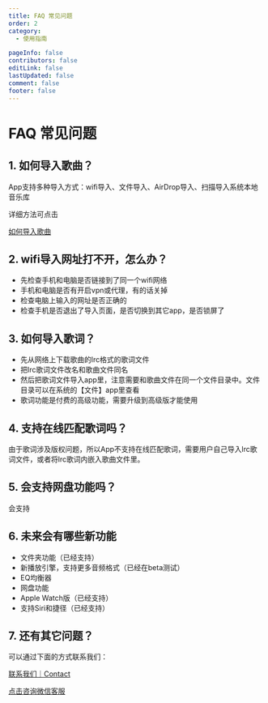 ```yaml
---
title: FAQ 常见问题
order: 2
category:
  - 使用指南

pageInfo: false
contributors: false
editLink: false
lastUpdated: false
comment: false
footer: false
---
```


# FAQ 常见问题

## 1. 如何导入歌曲？

App支持多种导入方式：wifi导入、文件导入、AirDrop导入、扫描导入系统本地音乐库

详细方法可点击

[如何导入歌曲](/zh/guide/import/)

## 2. wifi导入网址打不开，怎么办？

- 先检查手机和电脑是否链接到了同一个wifi网络
- 手机和电脑是否有开启vpn或代理，有的话关掉
- 检查电脑上输入的网址是否正确的
- 检查手机是否退出了导入页面，是否切换到其它app，是否锁屏了

## 3. 如何导入歌词？

- 先从网络上下载歌曲的lrc格式的歌词文件
- 把lrc歌词文件改名和歌曲文件同名
- 然后把歌词文件导入app里，注意需要和歌曲文件在同一个文件目录中。文件目录可以在系统的【文件】app里查看
- 歌词功能是付费的高级功能，需要升级到高级版才能使用

## 4. 支持在线匹配歌词吗？

由于歌词涉及版权问题，所以App不支持在线匹配歌词，需要用户自己导入lrc歌词文件，或者将lrc歌词内嵌入歌曲文件里。

## 5. 会支持网盘功能吗？

会支持

## 6. 未来会有哪些新功能

- 文件夹功能（已经支持）
- 新播放引擎，支持更多音频格式（已经在beta测试）
- EQ均衡器
- 网盘功能
- Apple Watch版（已经支持）
- 支持Siri和捷径（已经支持）

## 7. 还有其它问题？

可以通过下面的方式联系我们：

[联系我们｜Contact](https://www.notion.so/Contact-61e073fcf8d24f71b4d2289f1a13178d?pvs=21)

[点击咨询微信客服](https://work.weixin.qq.com/kfid/kfccae610ba3adaa782)